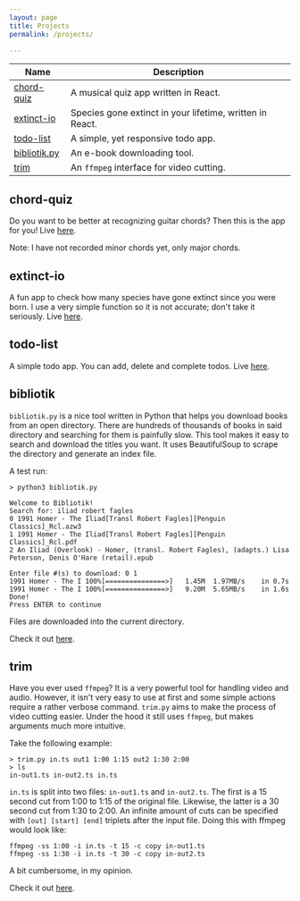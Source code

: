 ```yaml
---
layout: page
title: Projects 
permalink: /projects/

---
```


|Name|Description|
|---|---|
[chord-quiz](#chord-quiz)| A musical quiz app written in React.
[extinct-io](#extinct-io)| Species gone extinct in your lifetime, written in React.
[todo-list](#todo-list)| A simple, yet responsive todo app.
[bibliotik.py](#bibliotik)| An e-book downloading tool.
[trim](#trim)| An `ffmpeg` interface for video cutting.

<a name="chord-quiz"/>

## chord-quiz
Do you want to be better at recognizing guitar chords? Then this is the app for you!
Live [here](https://amascii.github.io/chord-quiz/).

Note: I have not recorded minor chords yet, only major chords.

<a name="extinct-io"/>

## extinct-io 
A fun app to check how many species have gone extinct since you were born.
I use a very simple function so it is not accurate; don't take it seriously.
Live [here](https://amascii.github.io/extinct-io/).

<a name="todo-list">

## todo-list
A simple todo app. You can add, delete and complete todos.
Live [here](https://amascii.github.io/todo-list/).

<a name="bibliotik">

## bibliotik
`bibliotik.py` is a nice tool written in Python that helps you download books from an open directory. There are hundreds of thousands of books in said directory and searching for them is painfully slow. This tool makes it easy to search and download the titles you want. It uses BeautifulSoup to scrape the directory and generate an index file.

A test run:
```
> python3 bibliotik.py

Welcome to Bibliotik!
Search for: iliad robert fagles
0 1991 Homer - The Iliad[Transl Robert Fagles][Penguin Classics]_Rcl.azw3
1 1991 Homer - The Iliad[Transl Robert Fagles][Penguin Classics]_Rcl.pdf
2 An Iliad (Overlook) - Homer, (transl. Robert Fagles), (adapts.) Lisa Peterson, Denis O'Hare (retail).epub

Enter file #(s) to download: 0 1
1991 Homer - The I 100%[===============>]   1.45M  1.97MB/s    in 0.7s
1991 Homer - The I 100%[===============>]   9.20M  5.65MB/s    in 1.6s
Done!
Press ENTER to continue
```
Files are downloaded into the current directory.

Check it out [here](https://github.com/amascii/bibliotik).
<a name="trim">

## trim
Have you ever used `ffmpeg`?
It is a very powerful tool for handling video and audio.
However, it isn't very easy to use at first and some simple actions require a rather verbose command.
`trim.py` aims to make the process of video cutting easier.
Under the hood it still uses `ffmpeg`, but makes arguments much more intuitive.

Take the following example:
```
> trim.py in.ts out1 1:00 1:15 out2 1:30 2:00
> ls
in-out1.ts in-out2.ts in.ts
```
`in.ts` is split into two files: `in-out1.ts` and `in-out2.ts`.
The first is a 15 second cut from 1:00 to 1:15 of the original file.
Likewise, the latter is a 30 second cut from 1:30 to 2:00.
An infinite amount of cuts can be specified with `[out] [start] [end]` triplets after the input file.
Doing this with ffmpeg would look like:
```
ffmpeg -ss 1:00 -i in.ts -t 15 -c copy in-out1.ts
ffmpeg -ss 1:30 -i in.ts -t 30 -c copy in-out2.ts
```
A bit cumbersome, in my opinion.

Check it out [here](https://github.com/amascii/MiScripts/blob/master/trim.py).

